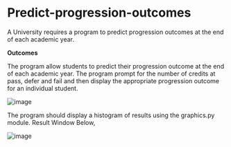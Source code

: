 # Predict-progression-outcomes
  A University requires a program to predict progression outcomes at the end of each academic year. 
  
 **Outcomes**
 
The program allow students to predict their progression outcome at the end of each academic year. The 
program prompt for the number of credits at pass, defer and fail and then display the appropriate 
progression outcome for an individual student.


![image](https://github.com/user-attachments/assets/0a6ae54b-da57-4f66-96d3-9afca30ecaa4)

The program should display a histogram of results using the graphics.py 
module. Result Window Below,

![image](https://github.com/user-attachments/assets/ffb221b5-73c4-4884-824c-f65d519af42b)
